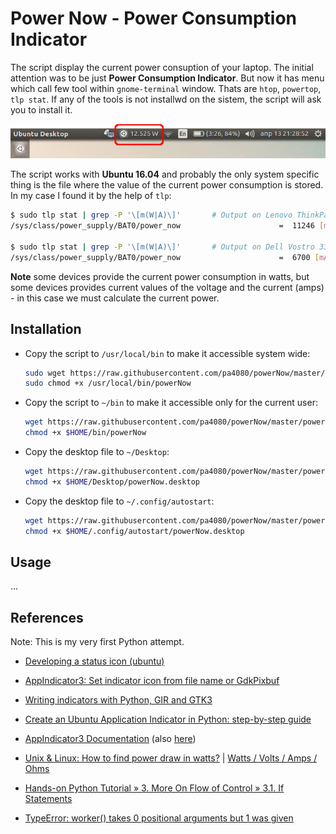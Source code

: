 # Power Now - Power Consumption Indicator

The script display the current power consuption of your laptop. The initial attention was to be just **Power Consumption Indicator**. But now it has menu which call few tool within `gnome-terminal` window. Thats are `htop`, `powertop`, `tlp stat`. If any of the tools is not installwd on the sistem, the script will ask you to install it.

![Examples of usages 1.](PowerNow.png)

The script works with **Ubuntu 16.04** and probably the only system specific thing is the file where the value of the current power consumption is stored. In my case I found it by the help of `tlp`:

```bash
$ sudo tlp stat | grep -P '\[m(W|A)\]'       # Output on Lenovo ThinkPad X230 Laptop-Tablet
/sys/class/power_supply/BAT0/power_now                      =  11246 [mW]

$ sudo tlp stat | grep -P '\[m(W|A)\]'       # Output on Dell Vostro 3350 Laptop
/sys/class/power_supply/BAT0/power_now                      =  6700 [mA]
````

**Note** some devices provide the current power consumption in watts, but some devices provides current values of the voltage and the current (amps) - in this case we must calculate the current power.

## Installation

- Copy the script to `/usr/local/bin` to make it accessible system wide:
    ```bash
    sudo wget https://raw.githubusercontent.com/pa4080/powerNow/master/powerNow.py -O /usr/local/bin/powerNow
    sudo chmod +x /usr/local/bin/powerNow
    ````

- Copy the script to `~/bin` to make it accessible only for the current user:
    ```bash
    wget https://raw.githubusercontent.com/pa4080/powerNow/master/powerNow.py -O $HOME/bin/powerNow
    chmod +x $HOME/bin/powerNow
    ````
- Copy the desktop file to `~/Desktop`:
    ```bash
    wget https://raw.githubusercontent.com/pa4080/powerNow/master/powerNow.desktop -O $HOME/Desktop/powerNow.desktop
    chmod +x $HOME/Desktop/powerNow.desktop
    ````

- Copy the desktop file to `~/.config/autostart`:
    ```bash
    wget https://raw.githubusercontent.com/pa4080/powerNow/master/powerNow.desktop -O $HOME/.config/autostart/powerNow.desktop
    chmod +x $HOME/.config/autostart/powerNow.desktop
    ````

## Usage

...

## References

Note: This is my very first Python attempt.

- [Developing a status icon (ubuntu)][1]
- [AppIndicator3: Set indicator icon from file name or GdkPixbuf][2]
- [Writing indicators with Python, GIR and GTK3][3]
- [Create an Ubuntu Application Indicator in Python: step-by-step guide][4]
- [AppIndicator3 Documentation][5] (also [here][6])
- [Unix & Linux: How to find power draw in watts?][7] | [Watts / Volts / Amps / Ohms][8]
- [Hands-on Python Tutorial » 3. More On Flow of Control » 3.1. If Statements][9]
- [TypeError: worker() takes 0 positional arguments but 1 was given][10]

  [1]: https://askubuntu.com/q/820842/566421
  [2]: https://askubuntu.com/q/770036/566421
  [3]: https://askubuntu.com/q/108035/566421
  [4]: http://candidtim.github.io/appindicator/2014/09/13/ubuntu-appindicator-step-by-step.html
  [5]: http://devdocs.baznga.org/appindicator301~0.1_api/
  [6]: https://lazka.github.io/pgi-docs/AppIndicator3-0.1/classes/Indicator.html#AppIndicator3.Indicator.set_label
  [7]: https://unix.stackexchange.com/questions/10418/how-to-find-power-draw-in-watts
  [8]: https://www.rapidtables.com/calc/electric/watt-volt-amp-calculator.html
  [9]: https://anh.cs.luc.edu/python/hands-on/3.1/handsonHtml/ifstatements.html
  [10]: https://stackoverflow.com/q/18884782/6543935